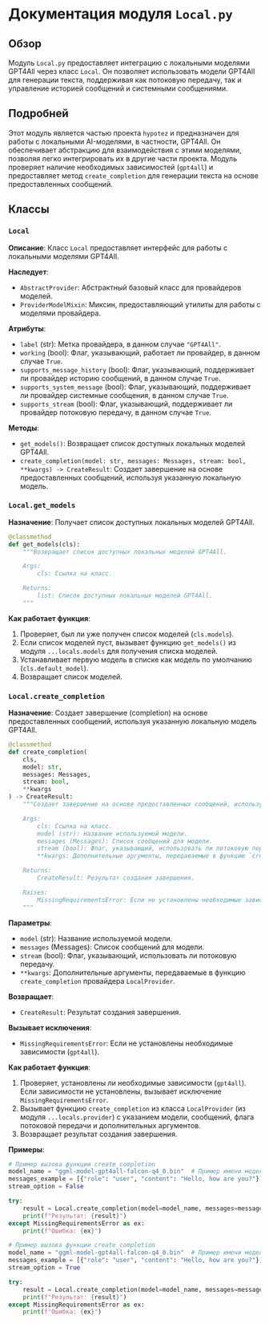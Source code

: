 # Документация модуля `Local.py`

## Обзор

Модуль `Local.py` предоставляет интеграцию с локальными моделями GPT4All через класс `Local`. Он позволяет использовать модели GPT4All для генерации текста, поддерживая как потоковую передачу, так и управление историей сообщений и системными сообщениями.

## Подробней

Этот модуль является частью проекта `hypotez` и предназначен для работы с локальными AI-моделями, в частности, GPT4All. Он обеспечивает абстракцию для взаимодействия с этими моделями, позволяя легко интегрировать их в другие части проекта. Модуль проверяет наличие необходимых зависимостей (`gpt4all`) и предоставляет метод `create_completion` для генерации текста на основе предоставленных сообщений.

## Классы

### `Local`

**Описание**: Класс `Local` предоставляет интерфейс для работы с локальными моделями GPT4All.

**Наследует**:

- `AbstractProvider`: Абстрактный базовый класс для провайдеров моделей.
- `ProviderModelMixin`: Миксин, предоставляющий утилиты для работы с моделями провайдера.

**Атрибуты**:

- `label` (str): Метка провайдера, в данном случае `"GPT4All"`.
- `working` (bool): Флаг, указывающий, работает ли провайдер, в данном случае `True`.
- `supports_message_history` (bool): Флаг, указывающий, поддерживает ли провайдер историю сообщений, в данном случае `True`.
- `supports_system_message` (bool): Флаг, указывающий, поддерживает ли провайдер системные сообщения, в данном случае `True`.
- `supports_stream` (bool): Флаг, указывающий, поддерживает ли провайдер потоковую передачу, в данном случае `True`.

**Методы**:

- `get_models()`: Возвращает список доступных локальных моделей GPT4All.
- `create_completion(model: str, messages: Messages, stream: bool, **kwargs) -> CreateResult`: Создает завершение на основе предоставленных сообщений, используя указанную локальную модель.

### `Local.get_models`

**Назначение**: Получает список доступных локальных моделей GPT4All.

```python
@classmethod
def get_models(cls):
    """Возвращает список доступных локальных моделей GPT4All.

    Args:
        cls: Ссылка на класс.

    Returns:
        list: Список доступных локальных моделей GPT4All.
    """
```

**Как работает функция**:

1. Проверяет, был ли уже получен список моделей (`cls.models`).
2. Если список моделей пуст, вызывает функцию `get_models()` из модуля `...locals.models` для получения списка моделей.
3. Устанавливает первую модель в списке как модель по умолчанию (`cls.default_model`).
4. Возвращает список моделей.

### `Local.create_completion`

**Назначение**: Создает завершение (completion) на основе предоставленных сообщений, используя указанную локальную модель GPT4All.

```python
@classmethod
def create_completion(
    cls,
    model: str,
    messages: Messages,
    stream: bool,
    **kwargs
) -> CreateResult:
    """Создает завершение на основе предоставленных сообщений, используя указанную локальную модель.

    Args:
        cls: Ссылка на класс.
        model (str): Название используемой модели.
        messages (Messages): Список сообщений для модели.
        stream (bool): Флаг, указывающий, использовать ли потоковую передачу.
        **kwargs: Дополнительные аргументы, передаваемые в функцию `create_completion` провайдера `LocalProvider`.

    Returns:
        CreateResult: Результат создания завершения.

    Raises:
        MissingRequirementsError: Если не установлены необходимые зависимости (`gpt4all`).
    """
```

**Параметры**:

- `model` (str): Название используемой модели.
- `messages` (Messages): Список сообщений для модели.
- `stream` (bool): Флаг, указывающий, использовать ли потоковую передачу.
- `**kwargs`: Дополнительные аргументы, передаваемые в функцию `create_completion` провайдера `LocalProvider`.

**Возвращает**:

- `CreateResult`: Результат создания завершения.

**Вызывает исключения**:

- `MissingRequirementsError`: Если не установлены необходимые зависимости (`gpt4all`).

**Как работает функция**:

1. Проверяет, установлены ли необходимые зависимости (`gpt4all`). Если зависимости не установлены, вызывает исключение `MissingRequirementsError`.
2. Вызывает функцию `create_completion` из класса `LocalProvider` (из модуля `...locals.provider`) с указанием модели, сообщений, флага потоковой передачи и дополнительных аргументов.
3. Возвращает результат создания завершения.

**Примеры**:

```python
# Пример вызова функции create_completion
model_name = "ggml-model-gpt4all-falcon-q4_0.bin"  # Пример имени модели
messages_example = [{"role": "user", "content": "Hello, how are you?"}]
stream_option = False

try:
    result = Local.create_completion(model=model_name, messages=messages_example, stream=stream_option)
    print(f"Результат: {result}")
except MissingRequirementsError as ex:
    print(f"Ошибка: {ex}")
```
```python
# Пример вызова функции create_completion
model_name = "ggml-model-gpt4all-falcon-q4_0.bin"  # Пример имени модели
messages_example = [{"role": "user", "content": "Hello, how are you?"}]
stream_option = True

try:
    result = Local.create_completion(model=model_name, messages=messages_example, stream=stream_option, temperature=0.7)
    print(f"Результат: {result}")
except MissingRequirementsError as ex:
    print(f"Ошибка: {ex}")
```